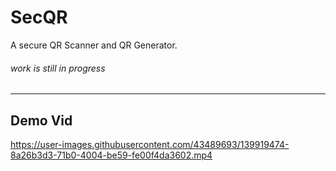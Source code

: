 # SecQR

A secure QR Scanner and QR Generator.

###### _work is still in progress_

---

## Demo Vid

https://user-images.githubusercontent.com/43489693/139919474-8a26b3d3-71b0-4004-be59-fe00f4da3602.mp4

